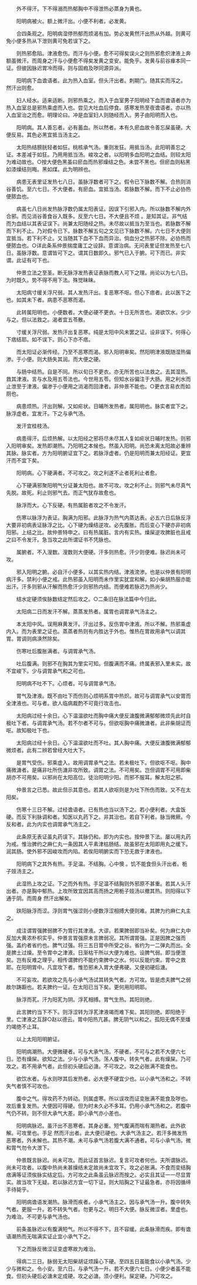 <!-- { "loadSidebar": true } -->
　　外不得汗。下不得溺而热郁胸中不得泄热必蒸身为黄也。

　　阳明病被火。额上微汗出。小便不利者。必发黄。

　　合四条观之。阳明病湿停热郁而烦渴有加。势必发黄然汗出热从外越。则黄可免小便多热从下泄则黄可免若误下之。

　　则热邪愈陷。津液愈伤。而汗与小便。愈不可得矣误火之则热邪愈炽津液上奔额虽微汗。而周身之汗与小便愈不得矣发黄之变安。能免乎。发黄与前谷瘅本同一证。但彼因脉迟胃冷而得。则与固瘕及哕同源异派。

　　阳明病下血谵语者。此为热入血室。但头汗出者。刺期门。随其实而泻之。 然汗出则愈。

　　妇人经水。适来适断。则邪热乘之。而入于血室男子阳明经下血而谵语者亦为热入血室总是邪热乘虚而入也。尝见大吐血后停食。感寒发热至夜谵语者。亦以热入血室治之而愈。明理论曰。冲是血室妇人则随经而入。男子由阳明而入也。

　　阳明病。其人善忘者。必有蓄血。所以然者。本有久瘀血故令善忘屎虽硬。大便反易。其色必黑宜抵当汤主之。

　　太阳热结膀胱轻者如狂。桃核承气汤。重则发狂。用抵当汤。此阳明善忘之证。本差减于如狂。乃用用抵当汤。峻攻之者。以阳明多血阳明之血结。则较太阳为难动故也。○按大便色黑虽曰瘀血而热邪燥结之色。未尝不黑也。但瘀血则粘黑如漆燥结则晦。黑如煤。此为明辨也。

　　病患无表里证发热七八日。虽脉浮数者可下之。假令已下脉数不解。合热则消谷善饥。至六七日。不大便者。有瘀血。宜抵当汤。若脉数不解。而下不止必协热便脓血也。

　　病虽七八日尚发热脉浮数仍属太阳表证。因误下引邪入内。所以脉数不解内外合邪。而见消谷善食谷入既多。反至六七日。不大便且不烦 。是知其证。非气结而为血结以其表证误下。尚兼太阳随经之热。未尽故以抵当为至当也。若脉数不解而下利不止。乃对假令已下。脉数不解五句之文见已下脉数不解。六七日不大便则宜抵当。若下利不止。又当随其下血不下血而异治。倘血分之热邪不除。必协热而便脓血也。○详此条系仲景揣度庸工之设辞。意谓治病。无问表里证但发热至七八日。虽脉浮数。意谓皆可下之。谓其日数即久。邪气已入于腑。可下而已。非实谓。此证有可下也。

　　仲景立法之至圣。断无脉浮发热表证表脉而教人可下之理。尚论以为七八日。为时既久。势不得不用下法。殊觉昧昧。

　　太阳病寸缓关浮尺弱。其人发热汗出。复恶寒不呕。但心下痞者。此以医下之也。如其未下者。病患不恶寒而渴。

　　此转属阳明也。小便数者。大便必硬不更衣。十日无所苦也。渴欲饮水。少少与之。但以法救之。渴者宜五苓散。

　　寸缓关浮尺弱。发热汗出复恶寒。纯是太阳中风未罢之证。设非误下。何得心下痞结耶。如不误下。则心下亦不痞。

　　而太阳证必渐传经。乃至不恶寒而渴。邪入阳明审矣。然阳明津液既随湿热偏渗。于小便。则大肠失其润。而大便之硬。

　　与肠中结热。自是不同。所以旬日不更衣。亦无所苦也以法救之。去其湿热。救其津液。言与水及用五苓法也。今世用五苓。但知水谷偏注于大肠。用之利水而止泄至于津液。偏渗于小便用之消渴而回津者。非仲景不能也。○更衣言易衣而如厕也。

　　病患烦热。汗出则解。又如疟状。日晡所发热者。属阳明也。脉实者宜下之。脉浮虚者。宜发汗。下之与承气汤。

　　发汗宜桂枝汤。

　　病患得汗。后烦热解。以太阳经之邪将尽未尽其人复如疟状日晡时发热。则邪入阳明审矣。发热即潮热。乃阳明之本候也。然虽入阳明。尚恐未离太阳故必重辨其脉。脉实者。方为阳明腑证宜下之。若脉浮虚者。仍是阳明而兼太阳经证。更宜汗而不宜下矣。

　　阳明病。心下硬满者。不可攻之。攻之利遂不止者死利止者愈。

　　心下硬满邪聚阳明气分证兼太阳也。故不可攻。攻之利不止。则邪气未尽真气先脱。故死。利止则邪气去。而正气犹存故愈也。

　　脉浮而大。心下反硬。有热属脏者攻之不令发汗。

　　伤寒以脉浮为表证。胸满为阳邪。此脉浮为热气内蒸达表。必五六日后脉反浮大要非初病表证脉浮之比。心下硬为燥结逆攻。必先腹胀。而后变心下硬亦非初病阳邪。上结之比。故仲景特申之。曰有热属脏。言内有实热。燥屎逆攻脾脏也且戒之曰不令发汗。急当攻之此所谓证书不凭脉也。

　　属腑者。不入溲数。溲数则大便硬。汗多则热愈。汗少则便难。脉迟尚未可攻。

　　邪入阳明之腑。必自汗小便多。以其实热内结。津液滂渗。也是以仲景有阳明病汗多。禁利小便之戒。此热邪虽入阳明而未作里实犹宜和解。如小柴胡热服亦能出汗。汗多则邪从汗解而热愈汗少则邪热内结。而便难若脉迟为热尚少。

　　结水定硬须俟脉数结定然后攻之。○二条旧在脉法篇中今归此。

　　太阳病二日而发汗不解。蒸蒸发热者。属胃也调胃承气汤主之。

　　本太阳中风。误用麻黄发汗。汗出过多。反伤胃中津液。所以不解。热邪乘虚内入。而为表里之证也。蒸蒸者热则有内胜达于外也。惟热在胃故用承气以调其胃。胃调则病涣然除矣。

　　伤寒吐后腹胀满者。与调胃承气汤。

　　吐后腹满。则邪不在胸其为里实可知。但腹满而不痛。终属表邪入里未实。故不宜峻下。少与调胃承气和之可也。

　　阳明病不吐不下。心烦者。可与调胃承气汤。

　　胃气及津液。既不由吐下而伤则心烦明系胃中热炽。故可与调胃承气以安胃而全津液也。可与者。欲人临病裁酌不可竟行攻击也。

　　太阳病过经十余日。心下温温欲吐而胸中痛大便反溏腹微满郁郁微烦先此时自极吐下者。与调胃承气汤。若不尔者不可与。但欲呕胸中痛微溏者。此非柴胡证而呕。故知极吐下也。

　　太阳病过经十余日。心下温温欲吐而不吐。其人胸中痛。大便反溏腹微满郁郁微烦者。此有二辨若曾经大吐大下。

　　是胃气受伤。邪乘虚入。故用调胃承气之法。若未极吐下。但欲呕不呕。胸中痛微溏者。是痛非吐所伤溏非攻所致。调胃之法。不可用矣。岂但调胃不可用即柴胡亦不可用矣。以邪尚在太阳高位。徒治阳明少阳。而邪不服耳。解太阳之邪。

　　仲景言之已悉。故此但示其意也。若其人欲呕则是为吐下所伤而致。又不在太阳矣。

　　伤寒十三日不解。过经谵语者。已有热也当以汤下之。若小便利者。大盒饭硬。而反下利脉调和者。知医以丸药下之。非其治也。若自下利者。脉当微厥。今反和者。此为内实也调胃承气汤主之。

　　此条原无表证虽丸药误下。其脉仍和。即为内实也。按仲景下法。屡以用丸药为戒。惟治脾约之麻仁丸一条因其人平素津枯肠结。故虽邪在太阳即用丸之缓下。润其肠。使外邪不因峻攻而内陷。若俟阳明腑实而下恐无救于津液也。

　　阳明病下之其外有热。手足温。不结胸。心中懊 。饥不能食但头汗出者。栀子豉汤主之。

　　此湿热上攻之证。下之而外有热。手足温不结胸则外邪原不甚重。若其人头汗出者。亦是胸中郁热。上攻所致宜因其高而扬之用栀子豉汤以撤其热。则阳得以下通于阴。而周身 然汗出解矣。

　　趺阳脉浮而涩。浮则胃气强涩则小便数浮涩相搏大便则难。其脾为约麻仁丸主之。

　　成注谓胃强脾弱脾不为胃行其津液。大谬。若果脾弱即当补矣。何为麻仁丸中反加大黄浓朴枳实乎。仲景言胃强原未言脾弱况。其所谓胃强。正是因脾之强而强。盖约者省约也。脾气过强。将三五日胃中所受之谷。省约为一二弹丸而出。全是脾土过燥。至令胃中之津液。日渐枯干所以大便为难也。设脾气弱。即当便泄矣。岂有反难之理乎。相传谓脾约不能约束脾中之水。何以反能约束。胃中之救耶。在阳明胃中。凡宜攻下者。惟恐邪未入胃大便弗硬。又便初硬后溏。

　　不可妄攻。若欲攻之先与小承气汤试其转失气者。方可攻。皆是虑夫脾气之弱故尔踌蹰也。若夫脾约一证。在太阳已当下矣。更何用阳明耶。

　　脉浮而芤。汗为阳芤为阴。浮芤相搏。胃气生热。其阳则绝。

　　此言脾约当下不下。则浮涩转为浮芤津液竭而难下矣。其阳则绝。即阳绝于里。亡津液之互辞○赵以德云。胃中阳热亢甚。脾无阴气以和之。孤阳无偶不至燔灼竭绝不止耳。

　　以上太阳阳明腑证。

　　阳明病潮热。大便微硬者。可与大承气汤。不硬者。不可与之若不大便六七日。恐有燥屎。欲知之法。少与小承气汤。荡人腹中。转失气者。此有燥屎。乃可攻之。若不用承气者。此但初头硬后必溏。不可攻之。攻之必胀满不能食也。

　　欲饮水者。与水则哕其后发热者。必大便不硬宜少也。以小承气汤和之。不转失气者慎不可攻也。

　　腹中之气。得攻药不为转动。则属虚寒。所以误攻而证变胀满不能食及哕也。攻后重复发热。大便因可得硬。但为时未久必不多耳。仍用小承气汤和之。若腹中气仍不转。则不但大承气大差。即小承气亦小差也。

　　阳明病脉迟。虽汗出不恶寒者。其身必重。短气腹满而喘有潮热者。此外欲解。可攻里也。手足 然而汗出者。此大便已硬也。大承气汤主之。若汗多微发热恶寒者。外未解也。其热不潮。未可与承气汤若腹大满不通者。可与小承气汤。微和胃气勿令大泄下。

　　仲景既言脉迟。尚未可攻。而此证首言脉迟。复言可攻者何也。夫所谓脉迟。尚未可攻者。以腹中热尚未甚燥结未定故尚未宜攻下。攻之必胀满。不食而变结胸痞满等证须俟脉实结定后。方可攻之此条虽云脉迟而按之。必实且其证一一尽显胃实。故当攻下无疑。若以脉迟方宜一切下证。则大陷胸之下证最急者。亦将因循缔手待毙乎。

　　阳明病谵语发潮热。脉滑而疾者。小承气汤主之。因与承气汤一升。腹中转失气者。更服一升。若不转失气者。勿更与之。明日不大便。脉反微涩者。里虚也。为难治。不可更与承气汤也。

　　前条虽脉迟以有腹满短气。所以不得不下。且不容缓。此条脉滑而疾。即有谵语潮热而无喘满实证止宜小承气下之。

　　下之而脉反微涩证变虚寒故为难治。

　　得病二三日。脉弱无太阳柴胡证烦躁心下硬。至四五日虽能食以小承气汤。少少与微和之。令小安。至六日。与承气汤一升。若不大便六七日。小便少者虽不能食。但初头硬后必溏未定成硬。攻之必溏。须小便利。屎定硬。乃可攻之。

